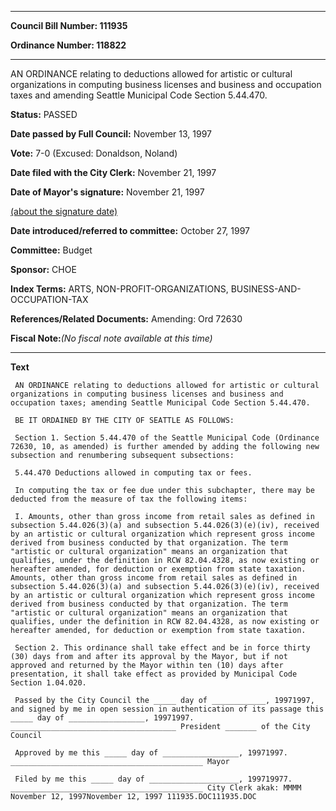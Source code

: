 

********

**Council Bill Number: 111935**
   
**Ordinance Number: 118822**
********

 AN ORDINANCE relating to deductions allowed for artistic or cultural organizations in computing business licenses and business and occupation taxes and amending Seattle Municipal Code Section 5.44.470.

**Status:** PASSED
   
**Date passed by Full Council:** November 13, 1997
   
**Vote:** 7-0 (Excused: Donaldson, Noland)
   
**Date filed with the City Clerk:** November 21, 1997
   
**Date of Mayor's signature:** November 21, 1997
   
[(about the signature date)](/~public/approvaldate.htm)
   
   
   
**Date introduced/referred to committee:** October 27, 1997
   
**Committee:** Budget
   
**Sponsor:** CHOE
   
   
**Index Terms:** ARTS, NON-PROFIT-ORGANIZATIONS, BUSINESS-AND-OCCUPATION-TAX

**References/Related Documents:** Amending: Ord 72630

**Fiscal Note:**_(No fiscal note available at this time)_

********

**Text**
   
```
 AN ORDINANCE relating to deductions allowed for artistic or cultural organizations in computing business licenses and business and occupation taxes; amending Seattle Municipal Code Section 5.44.470.

 BE IT ORDAINED BY THE CITY OF SEATTLE AS FOLLOWS:

 Section 1. Section 5.44.470 of the Seattle Municipal Code (Ordinance 72630, 10, as amended) is further amended by adding the following new subsection and renumbering subsequent subsections:

 5.44.470 Deductions allowed in computing tax or fees.

 In computing the tax or fee due under this subchapter, there may be deducted from the measure of tax the following items:

 I. Amounts, other than gross income from retail sales as defined in subsection 5.44.026(3)(a) and subsection 5.44.026(3)(e)(iv), received by an artistic or cultural organization which represent gross income derived from business conducted by that organization. The term "artistic or cultural organization" means an organization that qualifies, under the definition in RCW 82.04.4328, as now existing or hereafter amended, for deduction or exemption from state taxation. Amounts, other than gross income from retail sales as defined in subsection 5.44.026(3)(a) and subsection 5.44.026(3)(e)(iv), received by an artistic or cultural organization which represent gross income derived from business conducted by that organization. The term "artistic or cultural organization" means an organization that qualifies, under the definition in RCW 82.04.4328, as now existing or hereafter amended, for deduction or exemption from state taxation.

 Section 2. This ordinance shall take effect and be in force thirty (30) days from and after its approval by the Mayor, but if not approved and returned by the Mayor within ten (10) days after presentation, it shall take effect as provided by Municipal Code Section 1.04.020.

 Passed by the City Council the _____ day of ____________, 19971997, and signed by me in open session in authentication of its passage this _____ day of _________________, 19971997. _____________________________________ President _______ of the City Council

 Approved by me this _____ day of _________________, 19971997. ___________________________________________ Mayor

 Filed by me this _____ day of ____________________, 199719977. ___________________________________________ City Clerk akak: MMMM November 12, 1997November 12, 1997 111935.DOC111935.DOC

```
